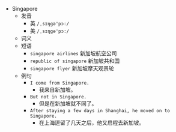 - Singapore
  - 发音
    - 英 `/ˌsɪŋgə'pɔ:/`
    - 美 `/ˌsɪŋgə'pɔ:/`
  - 词义
  - 短语
    - `singapore airlines` 新加坡航空公司 
    - `republic of singapore` 新加坡共和国 
    - `singapore flyer` 新加坡摩天观景轮 
  - 例句
    - `I come from Singapore.`
      - 我来自新加坡。
    - `But not in Singapore.`
      - 但是在新加坡就不同了。
    - `After staying a few days in Shanghai, he moved on to Singapore.`
      - 在上海逗留了几天之后，他又启程去新加坡。

